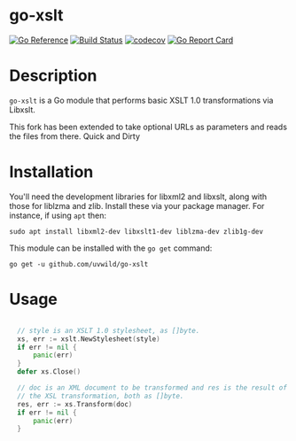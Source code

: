 go-xslt
=====

[![Go Reference](https://pkg.go.dev/badge/github.com/wamuir/go-xslt.svg)](https://pkg.go.dev/github.com/wamuir/go-xslt)
[![Build Status](https://travis-ci.com/wamuir/go-xslt.svg?branch=master)](https://travis-ci.com/wamuir/go-xslt)
[![codecov](https://codecov.io/gh/wamuir/go-xslt/branch/master/graph/badge.svg)](https://codecov.io/gh/wamuir/go-xslt)
[![Go Report Card](https://goreportcard.com/badge/github.com/wamuir/go-xslt)](https://goreportcard.com/report/github.com/wamuir/go-xslt)

# Description

`go-xslt` is a Go module that performs basic XSLT 1.0 transformations via Libxslt.

This fork has been extended to take optional URLs as parameters and reads the files from there. Quick and Dirty

# Installation

You'll need the development libraries for libxml2 and libxslt, along with those for liblzma and zlib.  Install these via your package manager. For instance, if using `apt` then:

    sudo apt install libxml2-dev libxslt1-dev liblzma-dev zlib1g-dev

This module can be installed with the `go get` command:

    go get -u github.com/uvwild/go-xslt


# Usage

```go

  // style is an XSLT 1.0 stylesheet, as []byte.
  xs, err := xslt.NewStylesheet(style)
  if err != nil {
      panic(err)
  }
  defer xs.Close()

  // doc is an XML document to be transformed and res is the result of
  // the XSL transformation, both as []byte. 
  res, err := xs.Transform(doc)
  if err != nil {
      panic(err)
  }

```
